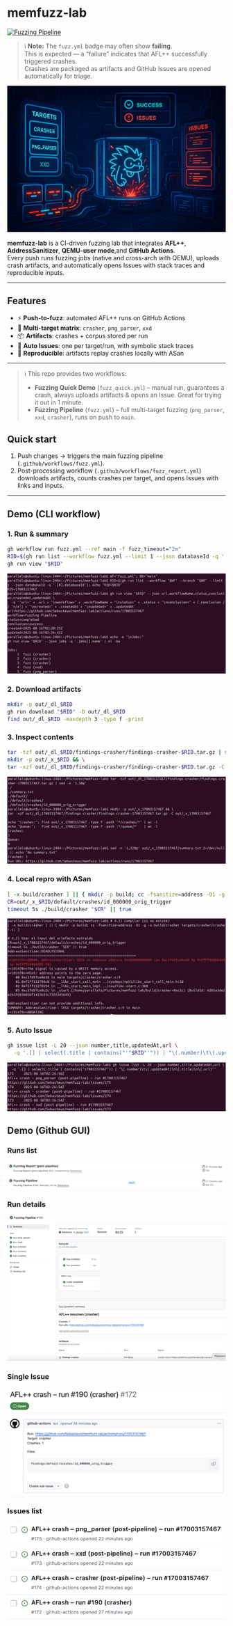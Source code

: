 # memfuzz-lab

[![Fuzzing Pipeline](https://github.com/Sebasteuo/memfuzz-lab/actions/workflows/fuzz.yml/badge.svg)](https://github.com/Sebasteuo/memfuzz-lab/actions/workflows/fuzz.yml)

> ℹ️ **Note:** The `fuzz.yml` badge may often show **failing**.  
> This is expected — a “failure” indicates that AFL++ successfully triggered crashes.  
> Crashes are packaged as artifacts and GitHub Issues are opened automatically for triage.

<p align="center">
  <img src="docs/images/memfuzz-hero.png" width="860" alt="memfuzz-lab illustration"/>
</p>

**memfuzz-lab** is a CI-driven fuzzing lab that integrates **AFL++**, **AddressSanitizer**, **QEMU-user mode**,and **GitHub Actions**.  
Every push runs fuzzing jobs (native and cross-arch with QEMU), uploads crash artifacts, and automatically opens Issues with stack traces and reproducible inputs.

---

## Features
- ⚡ **Push-to-fuzz**: automated AFL++ runs on GitHub Actions  
- 🧩 **Multi-target matrix**: `crasher`, `png_parser`, `xxd`  
- 📦 **Artifacts**: crashes + corpus stored per run  
- 🐛 **Auto Issues**: one per target/run, with symbolic stack traces  
- 🔁 **Reproducible**: artifacts replay crashes locally with ASan  

---

> ℹ️ This repo provides two workflows:
> - **Fuzzing Quick Demo** (`fuzz_quick.yml`) – manual run, guarantees a crash, always uploads artifacts & opens an Issue. Great for trying it out in 1 minute.
> - **Fuzzing Pipeline** (`fuzz.yml`) – full multi-target fuzzing (`png_parser`, `xxd`, `crasher`), runs on push to `main`.


## Quick start
1. Push changes → triggers the main fuzzing pipeline (`.github/workflows/fuzz.yml`).
2. Post-processing workflow (`.github/workflows/fuzz_report.yml`)  
   downloads artifacts, counts crashes per target, and opens Issues with links and inputs.

---

## Demo (CLI workflow)

### 1. Run & summary
```bash
gh workflow run fuzz.yml --ref main -f fuzz_timeout="2m"
RID=$(gh run list --workflow fuzz.yml --limit 1 --json databaseId -q '.[0].databaseId')
gh run view "$RID"

```
![Run summary](docs/images/01-run-summary.png)


### 2. Download artifacts
```bash
mkdir -p out/_dl_$RID
gh run download "$RID" -D out/_dl_$RID
find out/_dl_$RID -maxdepth 3 -type f -print
```

### 3. Inspect contents
```bash
tar -tzf out/_dl_$RID/findings-crasher/findings-crasher-$RID.tar.gz | sed -n '1,50p'
mkdir -p out/_x_$RID && \
tar -xzf out/_dl_$RID/findings-crasher/findings-crasher-$RID.tar.gz -C out/_x_$RID

```
![Artifact contents](docs/images/03-artifact-contents.png)


### 4. Local repro with ASan
```bash
[ -x build/crasher ] || { mkdir -p build; cc -fsanitize=address -O1 -g -o build/crasher targets/crasher/crasher.c; }
CR=out/_x_$RID/default/crashes/id_000000_orig_trigger
timeout 5s ./build/crasher "$CR" || true

```
![Local repro (ASan)](docs/images/04-local-repro-asan.png)


### 5. Auto Issue
```bash
gh issue list -L 20 --json number,title,updatedAt,url \
  -q '.[] | select(.title | contains("'"$RID"'")) | "\(.number)\t\(.updatedAt)\n\(.title)\n\(.url)"'

```
![Auto issue](docs/images/05-auto-issue.png)


## Demo (Github GUI)

### Runs list
![Runs list](docs/images/gui-00-runs-list.png)

### Run details
![Run details](docs/images/gui-01-run-details.png)

### Single Issue
![Issue](docs/images/gui-03-issue.png)

### Issues list
![Issues list](docs/images/gui-04-issues-list.png)
